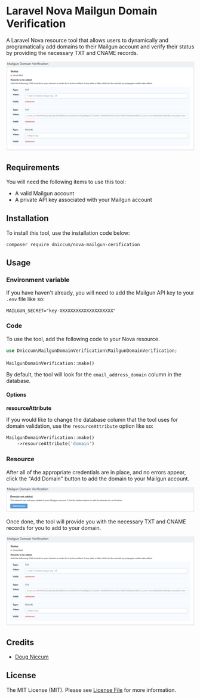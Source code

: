 # Laravel Nova Mailgun Domain Verification

A Laravel Nova resource tool that allows users to dynamically and programatically add domains to their Mailgun account and verify their status by providing the necessary TXT and CNAME records.

![Image 1](./screenshots/verify-domain.png "Mailgun Domain Verification")

## Requirements

You will need the following items to use this tool:

* A valid Mailgun account
* A private API key associated with your Mailgun account

## Installation

To install this tool, use the installation code below:

```
composer require dniccum/nova-mailgun-cerification
```

## Usage

### Environment variable

If you have haven't already, you will need to add the Mailgun API key to your `.env` file like so:

```dotenv
MAILGUN_SECRET="key-XXXXXXXXXXXXXXXXXXXX"
```

### Code

To use the tool, add the following code to your Nova resource.

```php
use Dniccum\MailgunDomainVerification\MailgunDomainVerification;

MailgunDomainVerification::make()
```

By default, the tool will look for the `email_address_domain` column in the database.

#### Options

**resourceAttribute**

If you would like to change the database column that the tool uses for domain validation, use the `resourceAttribute` option like so:

```php
MailgunDomainVerification::make()
    ->resourceAttribute('domain')
```

### Resource

After all of the appropriate credentials are in place, and no errors appear, click the "Add Domain" button to add the domain to your Mailgun account.

![Image 1](./screenshots/add-domain.png "Add Domain")

Once done, the tool will provide you with the necessary TXT and CNAME records for you to add to your domain.

![Image 2](./screenshots/verify-domain.png "Mailgun Domain Verification")

## Credits

* [Doug Niccum](https://github.com/dniccum)

## License

The MIT License (MIT). Please see [License File](./LICENSE.md) for more information.